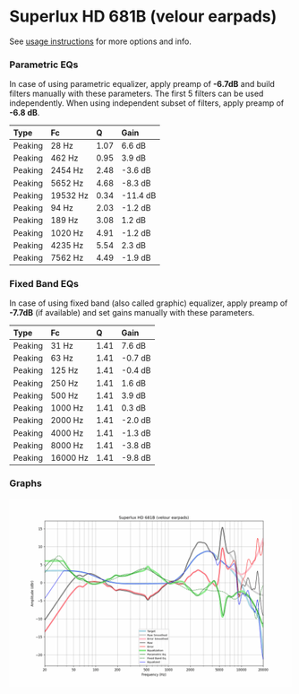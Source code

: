 # Superlux HD 681B (velour earpads)
See [usage instructions](https://github.com/jaakkopasanen/AutoEq#usage) for more options and info.

### Parametric EQs
In case of using parametric equalizer, apply preamp of **-6.7dB** and build filters manually
with these parameters. The first 5 filters can be used independently.
When using independent subset of filters, apply preamp of **-6.8 dB**.

| Type    | Fc       |    Q | Gain     |
|:--------|:---------|:-----|:---------|
| Peaking | 28 Hz    | 1.07 | 6.6 dB   |
| Peaking | 462 Hz   | 0.95 | 3.9 dB   |
| Peaking | 2454 Hz  | 2.48 | -3.6 dB  |
| Peaking | 5652 Hz  | 4.68 | -8.3 dB  |
| Peaking | 19532 Hz | 0.34 | -11.4 dB |
| Peaking | 94 Hz    | 2.03 | -1.2 dB  |
| Peaking | 189 Hz   | 3.08 | 1.2 dB   |
| Peaking | 1020 Hz  | 4.91 | -1.2 dB  |
| Peaking | 4235 Hz  | 5.54 | 2.3 dB   |
| Peaking | 7562 Hz  | 4.49 | -1.9 dB  |

### Fixed Band EQs
In case of using fixed band (also called graphic) equalizer, apply preamp of **-7.7dB**
(if available) and set gains manually with these parameters.

| Type    | Fc       |    Q | Gain    |
|:--------|:---------|:-----|:--------|
| Peaking | 31 Hz    | 1.41 | 7.6 dB  |
| Peaking | 63 Hz    | 1.41 | -0.7 dB |
| Peaking | 125 Hz   | 1.41 | -0.4 dB |
| Peaking | 250 Hz   | 1.41 | 1.6 dB  |
| Peaking | 500 Hz   | 1.41 | 3.9 dB  |
| Peaking | 1000 Hz  | 1.41 | 0.3 dB  |
| Peaking | 2000 Hz  | 1.41 | -2.0 dB |
| Peaking | 4000 Hz  | 1.41 | -1.3 dB |
| Peaking | 8000 Hz  | 1.41 | -3.8 dB |
| Peaking | 16000 Hz | 1.41 | -9.8 dB |

### Graphs
![](./Superlux%20HD%20681B%20(velour%20earpads).png)